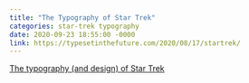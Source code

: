 ```yaml
---
title: "The Typography of Star Trek"
categories: star-trek typography
date: 2020-09-23 18:55:00 -0000
link: https://typesetinthefuture.com/2020/08/17/startrek/
---
```

[The typography (and design) of Star Trek](https://typesetinthefuture.com/2020/08/17/startrek/)